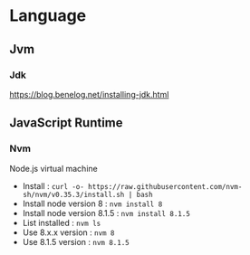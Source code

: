 # Language

## Jvm

### Jdk

https://blog.benelog.net/installing-jdk.html

## JavaScript Runtime

### Nvm

Node.js virtual machine

- Install : `curl -o- https://raw.githubusercontent.com/nvm-sh/nvm/v0.35.3/install.sh | bash`
- Install node version 8 : `nvm install 8`
- Install node version 8.1.5 : `nvm install 8.1.5`
- List installed : `nvm ls`
- Use 8.x.x version : `nvm 8`
- Use 8.1.5 version : `nvm 8.1.5`

